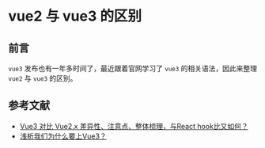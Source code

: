 # vue2 与 vue3 的区别

## 前言

`vue3` 发布也有一年多时间了，最近跟着官网学习了 `vue3` 的相关语法，因此来整理 `vue2` 与 `vue3` 的区别。

## 参考文献

- [Vue3 对比 Vue2.x 差异性、注意点、整体梳理，与React hook比又如何？](https://juejin.cn/post/6892295955844956167)
- [浅析我们为什么要上Vue3？](https://juejin.cn/post/7046922345864232974)